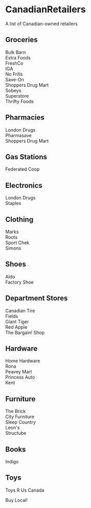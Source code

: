 # CanadianRetailers
A list of Canadian-owned retailers

## Groceries
Bulk Barn  
Extra Foods  
FreshCo  
IGA  
No Frills  
Save-On  
Shoppers Drug Mart  
Sobeys  
Superstore  
Thrifty Foods  

## Pharmacies
London Drugs  
Pharmasave  
Shoppers Drug Mart  

## Gas Stations
Federated Coop

## Electronics
London Drugs  
Staples  

## Clothing
Marks  
Roots  
Sport Chek  
Simons  

## Shoes
Aldo  
Factory Shoe  

## Department Stores
Canadian Tire  
Fields  
Giant Tiger  
Red Apple  
The Bargain! Shop  

## Hardware
Home Hardware  
Rona  
Peavey Mart  
Princess Auto  
Kent  

## Furniture
The Brick  
City Furniture  
Sleep Country  
Leon's  
Structube  

## Books
Indigo  

## Toys
Toys R Us Canada   

Buy Local!
